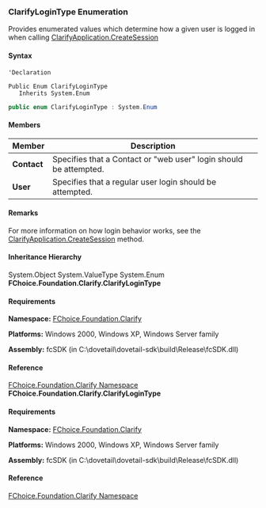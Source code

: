 ### ClarifyLoginType Enumeration

Provides enumerated values which determine how a given user is logged in when calling [ClarifyApplication.CreateSession](fcSDK~FChoice.Foundation.Clarify.ClarifyApplication~CreateSession.md)

#### Syntax

```vbnet
'Declaration

Public Enum ClarifyLoginType
   Inherits System.Enum
```

```csharp
public enum ClarifyLoginType : System.Enum
```

#### Members

| Member | Description |
| --- | --- |
| **Contact** | Specifies that a Contact or "web user" login should be attempted. |
| **User** | Specifies that a regular user login should be attempted. |

#### Remarks

For more information on how login behavior works, see the [ClarifyApplication.CreateSession](fcSDK~FChoice.Foundation.Clarify.ClarifyApplication~CreateSession.md) method.

#### Inheritance Hierarchy

System.Object
System.ValueType
System.Enum
**FChoice.Foundation.Clarify.ClarifyLoginType**

#### Requirements

**Namespace:** [FChoice.Foundation.Clarify](fcSDK~FChoice.Foundation.Clarify_namespace.md)

**Platforms:** Windows 2000, Windows XP, Windows Server family

**Assembly:** fcSDK (in C:\\dovetail\\dovetail-sdk\\build\\Release\\fcSDK.dll)

#### Reference

[FChoice.Foundation.Clarify Namespace](fcSDK~FChoice.Foundation.Clarify_namespace.md)
**FChoice.Foundation.Clarify.ClarifyLoginType**

#### Requirements

**Namespace:** [FChoice.Foundation.Clarify](fcSDK~FChoice.Foundation.Clarify_namespace.md)

**Platforms:** Windows 2000, Windows XP, Windows Server family

**Assembly:** fcSDK (in C:\\dovetail\\dovetail-sdk\\build\\Release\\fcSDK.dll)

#### Reference

[FChoice.Foundation.Clarify Namespace](fcSDK~FChoice.Foundation.Clarify_namespace.md)
